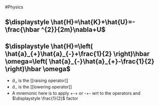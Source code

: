 #Physics 
## $\displaystyle \hat{H}=\hat{K}+\hat{U}=-\frac{\hbar ^{2}}{2m}\nabla+U$ 
## $\displaystyle \hat{H}=\left( \hat{a}_{+}\hat{a}_{-}+\frac{1}{2} \right)\hbar \omega=\left( \hat{a}_{-}\hat{a}_{+}-\frac{1}{2} \right)\hbar \omega$
* $\displaystyle \hat{a}_{+}$ is the [[raising operator]]
* $\displaystyle \hat{a}_{-}$ is the [[lowering operator]]
* A mnemonic here is to apply +-+ or -+- wrt to the operators and $\displaystyle \frac{1}{2}$ factor